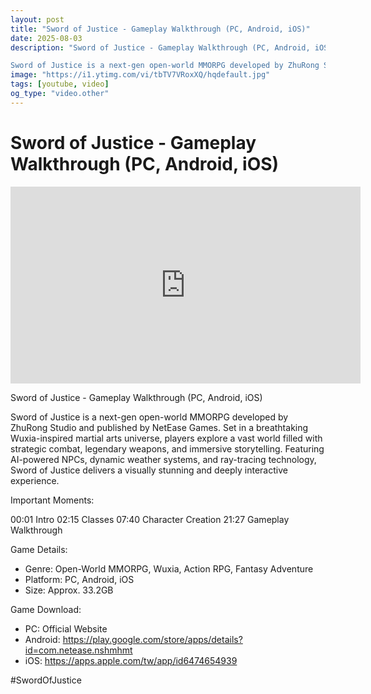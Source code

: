 ```yaml
---
layout: post
title: "Sword of Justice - Gameplay Walkthrough (PC, Android, iOS)"
date: 2025-08-03
description: "Sword of Justice - Gameplay Walkthrough (PC, Android, iOS)

Sword of Justice is a next-gen open-world MMORPG developed by ZhuRong Studio and published b..."
image: "https://i1.ytimg.com/vi/tbTV7VRoxXQ/hqdefault.jpg"
tags: [youtube, video]
og_type: "video.other"
---
```


<script type="application/ld+json">
{
  "@context": "http://schema.org",
  "@type": "VideoObject",
  "name": "Sword of Justice - Gameplay Walkthrough (PC, Android, iOS)",
  "description": "Sword of Justice - Gameplay Walkthrough (PC, Android, iOS)\n\nSword of Justice is a next-gen open-world MMORPG developed by ZhuRong Studio and published by NetEase Games. Set in a breathtaking Wuxia-inspired martial arts universe, players explore a vast world filled with strategic combat, legendary weapons, and immersive storytelling. Featuring AI-powered NPCs, dynamic weather systems, and ray-tracing technology, Sword of Justice delivers a visually stunning and deeply interactive experience.  \n\nImportant Moments:\n\n00:01 Intro\n02:15 Classes\n07:40 Character Creation\n21:27 Gameplay Walkthrough\n\nGame Details:  \n\n- Genre: Open-World MMORPG, Wuxia, Action RPG, Fantasy Adventure  \n- Platform: PC, Android, iOS  \n- Size: Approx. 33.2GB \n\nGame Download:  \n\n- PC: Official Website\n- Android: https://play.google.com/store/apps/details?id=com.netease.nshmhmt\n- iOS: https://apps.apple.com/tw/app/id6474654939 \n\n#SwordOfJustice",
  "thumbnailUrl": "https://i1.ytimg.com/vi/tbTV7VRoxXQ/hqdefault.jpg",
  "uploadDate": "2025-08-03T15:01:32",
  "embedUrl": "https://www.youtube.com/embed/tbTV7VRoxXQ",
  "publisher": {
    "@type": "Person",
    "name": "Celo Zaga"
  },
  "mainEntityOfPage": {
    "@type": "WebPage",
    "@id": "https://celozaga.github.io/2025/08/03/sword-of-justice---gameplay-walkthrough-(pc,-android,-ios)-tbTV7VRoxXQ.html"
  },
  "duration": "PT0M0S"
}
</script>

<script type="application/ld+json">
{
  "@context": "http://schema.org",
  "@type": "BlogPosting",
  "headline": "Sword of Justice - Gameplay Walkthrough (PC, Android, iOS)",
  "image": "https://i1.ytimg.com/vi/tbTV7VRoxXQ/hqdefault.jpg",
  "publisher": {
    "@type": "Person",
    "name": "Celo Zaga"
  },
  "url": "https://celozaga.github.io/2025/08/03/sword-of-justice---gameplay-walkthrough-(pc,-android,-ios)-tbTV7VRoxXQ.html",
  "datePublished": "2025-08-03T15:01:32",
  "dateCreated": "2025-08-03T15:01:32",
  "dateModified": "2025-08-03T15:01:32",
  "description": "Sword of Justice - Gameplay Walkthrough (PC, Android, iOS)\n\nSword of Justice is a next-gen open-world MMORPG developed by ZhuRong Studio and published b...",
  "author": {
    "@type": "Person",
    "name": "Celo Zaga"
  },
  "mainEntityOfPage": {
    "@type": "WebPage",
    "@id": "https://celozaga.github.io/2025/08/03/sword-of-justice---gameplay-walkthrough-(pc,-android,-ios)-tbTV7VRoxXQ.html"
  }
}
</script>

<h1 class="youtube-post-title">Sword of Justice - Gameplay Walkthrough (PC, Android, iOS)</h1>

<iframe width="560" height="315" src="https://www.youtube.com/embed/tbTV7VRoxXQ" class="youtube-post-embed" frameborder="0" allowfullscreen></iframe>

<p class="youtube-post-description">Sword of Justice - Gameplay Walkthrough (PC, Android, iOS)

Sword of Justice is a next-gen open-world MMORPG developed by ZhuRong Studio and published by NetEase Games. Set in a breathtaking Wuxia-inspired martial arts universe, players explore a vast world filled with strategic combat, legendary weapons, and immersive storytelling. Featuring AI-powered NPCs, dynamic weather systems, and ray-tracing technology, Sword of Justice delivers a visually stunning and deeply interactive experience.  

Important Moments:

00:01 Intro
02:15 Classes
07:40 Character Creation
21:27 Gameplay Walkthrough

Game Details:  

- Genre: Open-World MMORPG, Wuxia, Action RPG, Fantasy Adventure  
- Platform: PC, Android, iOS  
- Size: Approx. 33.2GB 

Game Download:  

- PC: Official Website
- Android: https://play.google.com/store/apps/details?id=com.netease.nshmhmt
- iOS: https://apps.apple.com/tw/app/id6474654939 

#SwordOfJustice</p>
